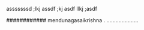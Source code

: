 asssssssd ;lkj assdf ;kj asdf llkj ;asdf



############
mendunagasaikrishna .
.....................
